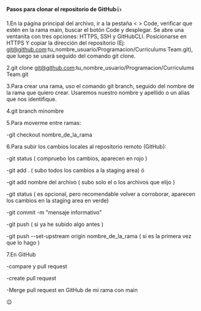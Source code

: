 **Pasos para clonar el repositorio de GitHub**:+1:

1.En la página principal del archivo, ir a la pestaña < > Code, verificar que estén en la rama main, buscar el botón Code y desplegar. Se abre una ventanita con tres opciones: HTTPS, SSH y GitHubCLI. Posicionarse en HTTPS Y copiar la dirección del repositorio (Ej: git@github.com:tu_nombre_usuario/Programacion/Curriculums Team.git), que luego se usará seguido del comando git clone.

2.git clone git@github.com:tu_nombre_usuario/Programacion/Curriculums Team.git

3.Para crear una rama, uso el comando git branch, seguido del nombre de la rama que quiero crear. Usaremos nuestro nombre y apellido o un alias que nos identifique.

4.git branch minombre

5.Para moverme entre ramas:

-git checkout nombre_de_la_rama

6.Para subir los cambios locales al repositorio remoto (GitHub):

-git status ( compruebo los cambios, aparecen en rojo )

-git add . ( subo todos los cambios a la staging area) ó

-git add nombre del archivo ( subo solo el o los archivos que elijo )

-git status ( es opcional, pero recomendable volver a corroborar, aparecen los cambios en la staging area en verde)

-git commit -m "mensaje informativo"

-git push ( si ya he subido algo antes )

-git push --set-upstream origin nombre_de_la_rama ( si es la primera vez que lo hago )

7.En GitHub

-compare y pull request

-create pull request

-Merge pull request en GitHub de mi rama con main 

:wink:




